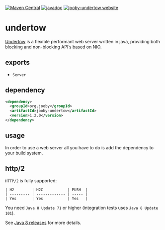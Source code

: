 [![Maven Central](https://maven-badges.herokuapp.com/maven-central/org.jooby/jooby-undertow/badge.svg)](https://maven-badges.herokuapp.com/maven-central/org.jooby/jooby-undertow)
[![javadoc](https://javadoc.io/badge/org.jooby/jooby-undertow.svg)](https://javadoc.io/doc/org.jooby/jooby-undertow/1.2.0)
[![jooby-undertow website](https://img.shields.io/badge/jooby-undertow-brightgreen.svg)](http://jooby.org/doc/undertow)
# undertow

[Undertow](http://undertow.io/) is a flexible performant web server written in java, providing both blocking and non-blocking API’s based on NIO.

## exports

* `Server`

## dependency

```xml
<dependency>
  <groupId>org.jooby</groupId>
  <artifactId>jooby-undertow</artifactId>
  <version>1.2.0</version>
</dependency>
```

## usage

In order to use a web server all you have to do is add the dependency to your build system.

## http/2

`HTTP/2` is fully supported:

```
| H2        | H2C           | PUSH  |
| --------- | ------------- | ----- |
| Yes       | Yes           | Yes   |
```

You need `Java 8 Update 71` or higher (integration tests uses `Java 8 Update 101`).

See [Java 8 releases](https://www.java.com/en/download/faq/release_dates.xml) for more details.
